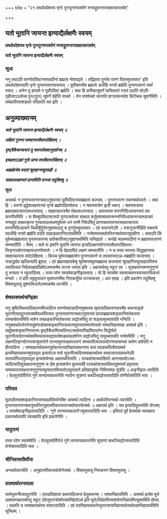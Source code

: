 +++
title = "२१ लब्धोपदेशस्य भृगोः पुनःपुनरुपसर्पणं भगवद्रूपान्तरसाक्षात्कारार्थम्"

+++


## यतो भूतानि जायन्त इत्याद्यैर्लक्षणैः स्वयम्

**लब्धोपदेशस्य भृगोः पुनःपुनरुपसर्पणं भगवद्रूपान्तरसाक्षात्कारार्थम्**

**यतो भूतानि जायन्त इत्याद्यैर्लक्षणैः स्वयम्**

### **सुधा**

ननु तथाऽपि वरुणोपदिष्टानामन्नादीनां ब्रह्मत्वं नोपपद्यते । तद्विज्ञाय पुनरेव वरुणं पितरमुपससार’ इति लब्धोपदेशस्यापि भृगोः पुनरुपसरणवचनात् । पूर्वोक्तस्यैव ब्रह्मत्वे अधीहि भगवो ब्रह्मेति पुनरुपसरणं व्यर्थं स्यात् । अनेन तु ज्ञायते न पूर्वोपदिष्टं ब्रह्मेति । यथा हि कश्चित्सुवर्णं याचितवते रजतं ददाति सोऽपि गृहीत्वाऽऽलोच्य पुनः(पुनः) सुवर्णं देहीति याचते । तेन पार्श्वस्थो जानाति प्राग्दत्तमन्यदेव किञ्चिन्न सुवर्णमिति । तथेहापीत्याशङ्कां परिहरति यत इति ।

## **अनुव्याख्यानम्**

***यतो भूतानि जायन्त इत्याद्यैर्लक्षणैः स्वयम् ॥***

***लक्षितं गुरुणा पश्चात्तपसैवापरोक्षितम् ।***

***दृष्ट्वैकैकस्वरूपं तु समस्तोक्तानुदर्शनम् ॥***

***इच्छताऽऽज्ञां गुरोः प्राप्य तपसैवापरोक्षितम् ॥***

***अब्रह्मेत्येव वदतां श्रुतहान्यश्रुतग्रहौ ॥***

***साक्षाल्लक्षणतां प्राप्तविति लज्जा तदुक्तिषु ॥***

**सुधा**

अयमर्थः न पुनरुपसरणान्यथाऽनुपपत्त्या पूर्वोपदिष्टस्याब्रह्मत्वं कल्प्यम् । पुनरुपसरण स्यान्यथोपपत्तेः । तथा हि । वरुणो ह्युद्देशलक्षणाभ्यां भृगवे ब्रह्मोपदिश्योवाच । न श्रवणमात्रेण कृती भवान् । श्रवणमात्रस्य ब्रह्मसाक्षात्कारासाधनत्वात् । साक्षात्कारस्यैव मोक्षसाधनत्वात् । अतस्त्वया मनननिदिध्यासनरूपं तपः करणीयमिति । स चैवमुपदिष्टाष्टरूपो युगपत्सर्वस्य साक्षात् कर्तुमशक्यत्वान्मनननिदिध्यासनाभ्यामन्नाख्यं भगवद्रूपं साक्षात्कृत्य गुरुप्रसादलब्धमपूर्वतमं धनं तस्मै निवेदयितुं प्राणाख्यरूपान्तरसाक्षात्काराय मनननिदिध्यासने चिकीर्षुर्गुरोरनुज्ञामादातुं च पुनर्गुरुमुपससार । एवं रूपान्तरेऽपि । तत्रानुजानीहिति वक्तव्ये यदधीहि भगवो ब्रह्मेति वदति तदहङ्कारनिरासार्थमिति । नन्वेवमस्त्वर्थापत्तिरन्यथोपपत्त्युपक्षीणा । तथाऽपि किं पूर्वस्याब्रह्मत्वात् पुनरुपसरणम् उतोक्तरीत्याऽनुज्ञानार्थमिति सन्दिह्यते । सन्देहे चान्नमयादीनां न ब्रह्मत्वावधारणं सम्भवतीति । मैवम् । यतो वा इमानि भूतानि जायन्त इत्यदिलक्षणयोगात्तपसैवापरोक्षितत्व-लिङ्गाच्चोत्तरपक्षावधारणोपपत्तेः । न हि देहादाविदं लक्षणं सम्भवतीति । न च तस्य स्वभाव-सिद्धज्ञानस्य साक्षात्काराय तपोऽपेक्षितम् । किञ्च पूर्वस्याब्रह्मत्वेन पुनरुपसरणे स तपस्तप्त्वाऽन्न-मब्रह्मेति व्यजानात् । नान्नाद्ध्येव खल्वित्यादि ब्रूयात् । एवं ब्रह्मत्वज्ञापकेषु श्रुतेष्वप्यश्रुतमब्रह्मत्वं कल्पयतां श्रुतहानिरश्रुतग्रहापत्तिश्च स्यादित्यलं निर्दलपक्षप्रतिक्षेपेऽस्माकमेव लज्जा जायत इति । अक्षरार्थस्तु स्फुट एव । सूत्राक्षराणामनानुगुण्यं तु भगवता न व्युत्पादितम् । तस्य परेण स्वयमेवाङ्गीकृतत्वात् । यो हि स्वयमेव स्वव्याख्यानस्यास्वारसिकत्वं मन्यते । तं प्रति तद्व्युत्पादनं मृतमारणमिव निराकर्तुरेव लज्जाकरम् । अत एवाह । इति प्रकारेण तदुक्तिषु विषयभूतासु दूषणाभिधानेऽस्माकमेव लज्जेति ।

### **शेषवाक्यार्थचन्द्रिका**

ननु सृष्टिस्थित्यादिकारणमित्यादिना वरुणोक्तान्नादीनामुक्तस्य सृष्ट्यादिकारणत्वस्यैव कथनाद्यतो भूतानीत्याद्युत्तरवाक्यवैयर्थ्यमित्यतः पुनरुपसरणान्यथाऽनुपपत्त्या प्राप्ताब्रह्मत्वशङ्कानिवर्तकतया तस्यार्थवत्त्वमिति भावेन तच्छङ्कानिवर्तकतया तद्योजयितुं तां शङ्कामुत्थापयति नन्विति । ननूक्तार्थापत्तेरनेनादूषणान्नोक्तशङ्कानिरासकत्वमुत्तरवाक्यस्येत्यतो भाष्याभिप्रायमाह अयमर्थ इति । तर्ह्युक्तशङ्कानिरासस्य दृष्ट्वैकैकमित्यादिनाऽन्यथोपपत्तिप्रतिपादनेन सिद्धेर्यतो भूतानीत्यादेरानर्थक्यमित्यतस्तव्द्यावर्त्यशङ्काप्रदर्शनेन तद्योजयितुं तामुत्थापयति नन्वेवमिति । ननु लक्षणलिङ्गयोरन्यत्राप्युपपत्तेर्न ताभ्यामुत्तरपक्षावधारणं सम्भवतीत्यतस्तयोरन्यत्रासम्भवं क्रमेण दर्शयति न हीत्यादिना । भाष्याक्षरार्थकथनपूर्वकत्वात्तदभिप्रायकथनस्य कथं तदकथयित्वैवायमर्थ इत्यभिप्रायकथनमुपपद्यत इत्यतोऽत्र यतो भूतानीत्यादिभाष्याक्षरार्थस्य स्पष्टत्वात्तदकथनेऽपि तात्पर्याभिधामुपपद्यत इत्याशयेनाह अक्षरार्थस्त्विति । पञ्चकोशत्ववादिमते आनन्दमयोऽभ्या-सादित्यादिसूत्राक्षरानानुगुण्यं च दोष इत्याशयेन कुतस्तर्हि पञ्चकोशत्ववादिमतदूषणार्थं प्रवृत्तस्य भाष्यकारस्याक्षरानानुगुण्याव्युत्पादनमित्यतोऽव्युत्पादने प्रतिज्ञापूर्वकं निमित्तमाह सूत्रेति ॥ अङ्गीकृत-त्वादिति । वेदसूत्रयोर्विरोधे गुणे त्वन्याय्यकल्पनेति न्यायेन सूत्राणां कथञ्चिद्योज्यत्वादिति परेणैवोक्तेरिति भावः ।

### **परिमल**

मूलपदैरुक्तशङ्कानिरासस्याप्रतीतेर्व्यनक्ति अयमर्थ त्यादिना ॥ अर्थापत्तिरन्यथो-पपत्त्येति । पुनरुपसरणान्यथानुपपत्तिरनुज्ञास्वीकाररूपान्यथोपपत्त्येत्यर्थः ॥ अक्षरार्थ इति । यत इत्यादिमूलस्येति योज्यम् ॥ स्वयमेवाङ्गीकृतत्वादिति । ‘गुणे त्वन्याय्यकल्पने’त्युक्तत्वादिति भावः । इतिपदं पूर्वं हेत्वर्थकं व्याख्याय प्रकारार्थतयापि व्याख्याति इति प्रकारेणेति ।

### **यादुपत्यं**

तस्य परेण स्वयमेवेति । वेदसूत्रयोर्विरोधे गुणे त्वन्याय्यकल्पनेति सूत्राणां कथञ्चिद्योज्यत्वादिति तेनोक्तत्वादिति भावः ।

### **श्रीनिवासतीर्थीया**

अन्यथोपपत्त्येति । अनुज्ञास्वीकारार्थत्वेनेत्यर्थः । विषयभूतासु निराकरण विषयभूतासु ।

### **वाक्यार्थरत्नमाला**

यतोभूतानीत्याद्युत्तरेति । एतत्प्रतिज्ञायां कथनादित्यन्तं हेतुकथनम् । भाष्याभिप्रायमिति । अयमर्थ इत्येव मूले उक्तावप्यक्षरार्थस्तु स्फुट एवेत्युत्तरत्रोक्तेरयमभिप्रेतोऽर्थ इति मूलेऽभिप्रेतमित्याशयेनाभिप्रायमित्युक्तमिति ज्ञेयम् । वक्ष्यति च भाष्याक्षरार्थस्य स्पष्टत्वादिति । एवं तदभिप्रायकथनेत्युत्तरत्राप्यभिप्रायपदेनार्थपदमभिप्रायार्थमिति सूचितम् ।


